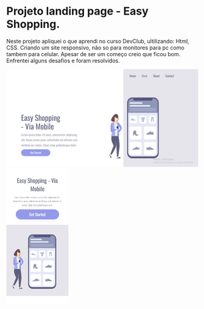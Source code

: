 <h1>Projeto landing page - Easy Shopping.</h1>
<p>Neste projeto apliquei o que aprendi no curso DevClub, ultilizando: Html, CSS. Criando um site responsivo, não so para monitores para pc como tambem para celular.
Apesar de ser um começo creio que ficou bom. Enfrentei alguns desafios e foram resolvidos.</p>

<div>
  <img src="https://github.com/ciregyn/Login-Compras-on-line/blob/main/assets/Captura%20de%20tela%202025-02-06%20180814.jpg?raw=true" width=700px/>
  <img src="https://github.com/ciregyn/Login-Compras-on-line/blob/main/assets/Captura%20de%20tela%202025-02-06%20180904.jpg?raw=true" width=163px/>
 
</div>


